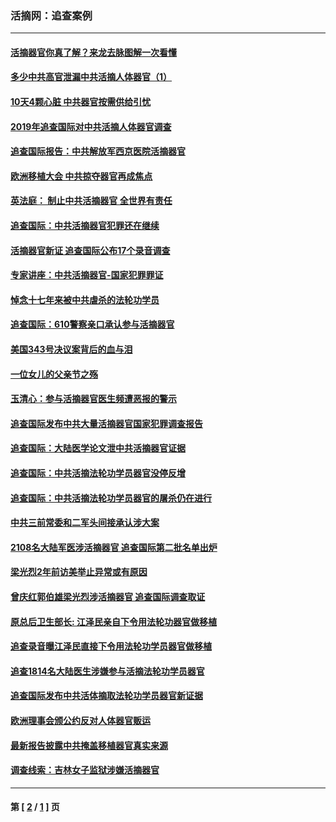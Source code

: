 ### 活摘网：追查案例
---
#### [活摘器官你真了解？来龙去脉图解一次看懂](../../pages/nf5880/n13013820.md?09270430) 
#### [多少中共高官泄漏中共活摘人体器官（1）](../../pages/nf5880/n12671234.md?09270430) 
#### [10天4颗心脏 中共器官按需供给引忧](../../pages/nf5880/n12326366.md?09270430) 
#### [2019年追查国际对中共活摘人体器官调查](../../pages/nf5880/n11917733.md?09270430) 
#### [追查国际报告：中共解放军西京医院活摘器官](../../pages/nf5880/n11838359.md?09270430) 
#### [欧洲移植大会 中共掠夺器官再成焦点](../../pages/nf5880/n11538883.md?09270430) 
#### [英法庭： 制止中共活摘器官 全世界有责任](../../pages/nf5880/n11330691.md?09270430) 
#### [追查国际：中共活摘器官犯罪还在继续](../../pages/nf5880/n11218301.md?09270430) 
#### [活摘器官新证 追查国际公布17个录音调查](../../pages/nf5880/n10897744.md?09270430) 
#### [专家讲座：中共活摘器官-国家犯罪罪证](../../pages/nf5880/n8828153.md?09270430) 
#### [悼念十七年来被中共虐杀的法轮功学员](../../pages/nf5880/n8124823.md?09270430) 
#### [追查国际：610警察亲口承认参与活摘器官](../../pages/nf5880/n8109067.md?09270430) 
#### [美国343号决议案背后的血与泪](../../pages/nf5880/n8020684.md?09270430) 
#### [一位女儿的父亲节之殇](../../pages/nf5880/n8014122.md?09270430) 
#### [玉清心：参与活摘器官医生频遭恶报的警示](../../pages/nf5880/n4637546.md?09270430) 
#### [追查国际发布中共大量活摘器官国家犯罪调查报告](../../pages/nf5880/n4613428.md?09270430) 
#### [追查国际：大陆医学论文泄中共活摘器官证据](../../pages/nf5880/n4608794.md?09270430) 
#### [追查国际：中共活摘法轮功学员器官没停反增](../../pages/nf5880/n4584075.md?09270430) 
#### [追查国际：中共活摘法轮功学员器官的屠杀仍在进行](../../pages/nf5880/n4299154.md?09270430) 
#### [中共三前常委和二军头间接承认涉大案](../../pages/nf5880/n4286244.md?09270430) 
#### [2108名大陆军医涉活摘器官 追查国际第二批名单出炉](../../pages/nf5880/n4284769.md?09270430) 
#### [梁光烈2年前访美举止异常或有原因](../../pages/nf5880/n4279686.md?09270430) 
#### [曾庆红郭伯雄梁光烈涉活摘器官 追查国际调查取证](../../pages/nf5880/n4278462.md?09270430) 
#### [原总后卫生部长: 江泽民亲自下令用法轮功器官做移植](../../pages/nf5880/n4263864.md?09270430) 
#### [追查录音曝江泽民直接下令用法轮功学员器官做移植](../../pages/nf5880/n4261268.md?09270430) 
#### [追查1814名大陆医生涉嫌参与活摘法轮功学员器官](../../pages/nf5880/n4259055.md?09270430) 
#### [追查国际发布中共活体摘取法轮功学员器官新证据](../../pages/nf5880/n4258255.md?09270430) 
#### [欧洲理事会颁公约反对人体器官贩运](../../pages/nf5880/n4206955.md?09270430) 
#### [最新报告披露中共掩盖移植器官真实来源](../../pages/nf5880/n4140084.md?09270430) 
#### [调查线索：吉林女子监狱涉嫌活摘器官](../../pages/nf5880/n4044366.md?09270430) 

---
#### 第 [ [2](./2.md?09270430) / [1](./1.md?09270430) ] 页
